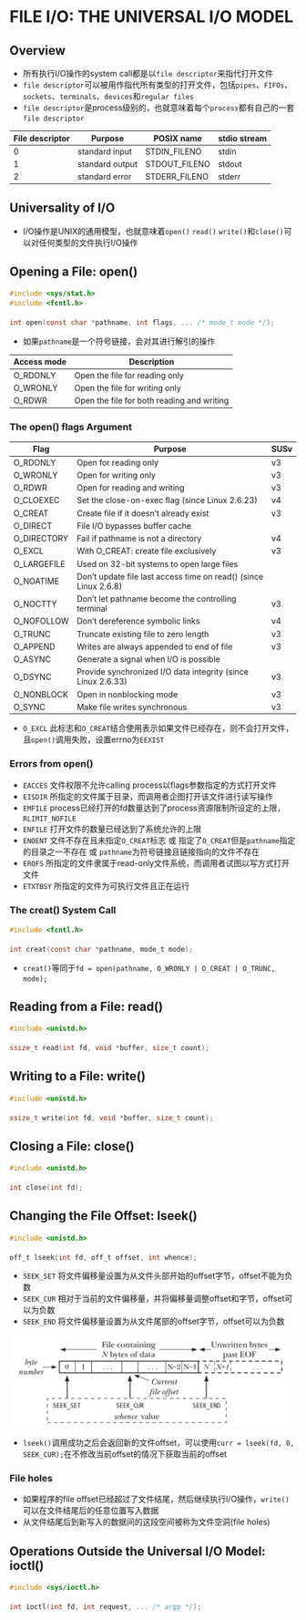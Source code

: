 # FILE I/O: THE UNIVERSAL I/O MODEL

## Overview

- 所有执行I/O操作的system call都是以`file descriptor`来指代打开文件
- `file descriptor`可以被用作指代所有类型的打开文件，包括`pipes`、`FIFOs`、`sockets`、`terminals`、`devices`和`regular files`
- `file descriptor`是process级别的，也就意味着每个`process`都有自己的一套`file descriptor`

| File descriptor | Purpose         | POSIX name    | stdio stream |
|-----------------|-----------------|---------------|--------------|
| 0               | standard input  | STDIN_FILENO  | stdin        |
| 1               | standard output | STDOUT_FILENO | stdout       |
| 2               | standard error  | STDERR_FILENO | stderr       |

## Universality of I/O

- I/O操作是UNIX的通用模型，也就意味着`open()` `read()` `write()`和`close()`可以对任何类型的文件执行I/O操作

## Opening a File: open()

```c
#include <sys/stat.h>
#include <fcntl.h>

int open(const char *pathname, int flags, ... /* mode_t mode */);
```

- 如果`pathname`是一个符号链接，会对其进行解引的操作

| Access mode | Description                                |
|-------------|--------------------------------------------|
| O_RDONLY    | Open the file for reading only             |
| O_WRONLY    | Open the file for writing only             |
| O_RDWR      | Open the file for both reading and writing |

### The open() flags Argument

| Flag        | Purpose                                                          | SUSv |
|-------------|------------------------------------------------------------------|------|
| O_RDONLY    | Open for reading only                                            | v3   |
| O_WRONLY    | Open for writing only                                            | v3   |
| O_RDWR      | Open for reading and writing                                     | v3   |
| O_CLOEXEC   | Set the close-on-exec flag (since Linux 2.6.23)                  | v4   |
| O_CREAT     | Create file if it doesn’t already exist                          | v3   |
| O_DIRECT    | File I/O bypasses buffer cache                                   |      |
| O_DIRECTORY | Fail if pathname is not a directory                              | v4   |
| O_EXCL      | With O_CREAT: create file exclusively                            | v3   |
| O_LARGEFILE | Used on 32-bit systems to open large files                       |      |
| O_NOATIME   | Don’t update file last access time on read() (since Linux 2.6.8) |      |
| O_NOCTTY    | Don’t let pathname become the controlling terminal               | v3   |
| O_NOFOLLOW  | Don’t dereference symbolic links                                 | v4   |
| O_TRUNC     | Truncate existing file to zero length                            | v3   |
| O_APPEND    | Writes are always appended to end of file                        | v3   |
| O_ASYNC     | Generate a signal when I/O is possible                           |      |
| O_DSYNC     | Provide synchronized I/O data integrity (since Linux 2.6.33)     | v3   |
| O_NONBLOCK  | Open in nonblocking mode                                         | v3   |
| O_SYNC      | Make file writes synchronous                                     | v3   |

- `O_EXCL` 此标志和`O_CREAT`结合使用表示如果文件已经存在，则不会打开文件，且`open()`调用失败，设置errno为`EEXIST`

### Errors from open()

- `EACCES` 文件权限不允许calling process以flags参数指定的方式打开文件
- `EISDIR` 所指定的文件属于目录，而调用者企图打开该文件进行读写操作
- `EMFILE` process已经打开的fd数量达到了process资源限制所设定的上限，`RLIMIT_NOFILE`
- `ENFILE` 打开文件的数量已经达到了系统允许的上限
- `ENOENT` 文件不存在且未指定`O_CREAT`标志 或 指定了`O_CREAT`但是`pathname`指定的目录之一不存在 或 `pathname`为符号链接且链接指向的文件不存在
- `EROFS` 所指定的文件隶属于read-only文件系统，而调用者试图以写方式打开文件
- `ETXTBSY` 所指定的文件为可执行文件且正在运行

### The creat() System Call

```c
#include <fcntl.h>

int creat(const char *pathname, mode_t mode);
```

- `creat()`等同于`fd = open(pathname, O_WRONLY | O_CREAT | O_TRUNC, mode);`

## Reading from a File: read()

```c
#include <unistd.h>

ssize_t read(int fd, void *buffer, size_t count);
```

## Writing to a File: write()

```c
#include <unistd.h>

ssize_t write(int fd, void *buffer, size_t count);
```

## Closing a File: close()

```c
#include <unistd.h>

int close(int fd);
```

## Changing the File Offset: lseek()

```c
#include <unistd.h>

off_t lseek(int fd, off_t offset, int whence);
```

- `SEEK_SET` 将文件偏移量设置为从文件头部开始的offset字节，offset不能为负数
- `SEEK_CUR` 相对于当前的文件偏移量，并将偏移量调整offset和字节，offset可以为负数
- `SEEK_END` 将文件偏移量设置为从文件尾部的offset字节，offset可以为负数

![4-1.png](./img/4-1.png)

- `lseek()`调用成功之后会返回新的文件offset，可以使用`curr = lseek(fd, 0, SEEK_CUR);`在不修改当前offset的情况下获取当前的offset

### File holes

- 如果程序的file offset已经超过了文件结尾，然后继续执行I/O操作，`write()`可以在文件结尾后的任意位置写入数据
- 从文件结尾后到新写入的数据间的这段空间被称为文件空洞(file holes)

## Operations Outside the Universal I/O Model: ioctl()

```c
#include <sys/ioctl.h>

int ioctl(int fd, int request, ... /* argp */);
```

